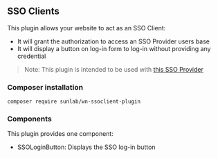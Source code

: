 ## SSO Clients
This plugin allows your website to act as an SSO Client:
- It will grant the authorization to access an SSO Provider users base
- It will display a button on log-in form to log-in without providing any credential
> Note: This plugin is intended to be used with [this SSO Provider](https://github.com/sunlabdev/wn-ssoprovider-plugin)

### Composer installation
```terminal
composer require sunlab/wn-ssoclient-plugin
```

### Components
This plugin provides one component:
- SSOLoginButton: Displays the SSO log-in button
